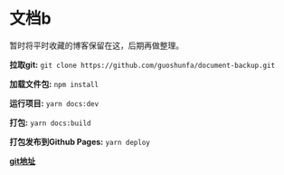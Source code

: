 # 文档b
暂时将平时收藏的博客保留在这，后期再做整理。

**拉取git:**             ```git clone https://github.com/guoshunfa/document-backup.git```

**加载文件包:**      ```npm install ```

**运行项目:**          ```yarn docs:dev ```

**打包:**                 ```yarn docs:build ```

**打包发布到Github Pages:**     ```yarn deploy ```

[**git地址**](https://github.com/guoshunfa/document-backup)